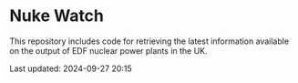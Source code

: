 # Nuke Watch

This repository includes code for retrieving the latest information available on the output of EDF nuclear power plants in the UK.

Last updated: 2024-09-27 20:15